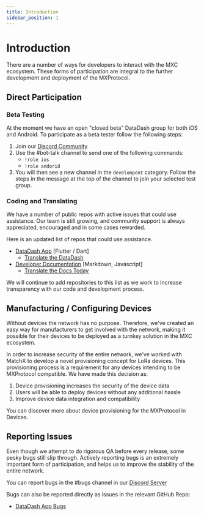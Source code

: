 ```yaml
---
title: Introduction
sidebar_position: 1
---
```


# Introduction

There are a number of ways for developers to interact with the MXC ecosystem. These forms of participation are integral to the further development and deployment of the MXProtocol.

## Direct Participation

### Beta Testing
At the moment we have an open "closed beta" DataDash group for both iOS and Android. To participate as a beta tester follow the following steps:
1. Join our [Discord Community](https://mxc.news/discord)
1. Use the #bot-talk channel to send one of the following commands:
   * `!role ios`
   * `!role andorid`
1. You will then see a new channel in the `develompent` category. Follow the steps in the message at the top of the channel to join your selected test group.

### Coding and Translating
We have a number of public repos with active issues that could use assistance. Our team is still growing, and community support is always appreciated, encouraged and in some cases rewarded.

Here is an updated list of repos that could use assistance. 
* [DataDash App](https://github.com/mxc-foundation/supernode-app) [Flutter / Dart]
  * [Translate the DataDash](https://crowdin.com/project/mxc-mobile-app)
* [Developer Documentation](https://github.com/mxc-foundation/developer-documentation) [Markdown, Javascript]
  * [Translate the Docs Today](https://crowdin.com/project/mxc-documentation)

We will continue to add repositories to this list as we work to increase transparency with our code and development process. 

## Manufacturing / Configuring Devices
Without devices the network has no purpose. Therefore, we've created an easy way for manufacturers to get involved with the network, making it possible for their devices to be deployed as a turnkey solution in the MXC ecosystem. 

In order to increase security of the entire network, we've worked with MatchX to develop a novel provisioning concept for LoRa devices. This provisioning process is a requirement for any devices intending to be MXProtocol compatible. We have made this decision as:
1. Device provisioning increases the security of the device data
1. Users will be able to deploy devices without any additional hassle
1. Improve device data integration and compatibility

You can discover more about device provisioning for the MXProtocol in Devices.

## Reporting Issues
Even though we attempt to do rigorous QA before every release, some pesky bugs still slip through. Actively reporting bugs is an extremely important form of participation, and helps us to improve the stability of the entire network. 

You can report bugs in the #bugs channel in our [Discord Server](https://mxc.news/discord)

Bugs can also be reported directly as issues in the relevant GitHub Repo:
* [DataDash App Bugs](https://github.com/mxc-foundation/supernode-app/issues)
